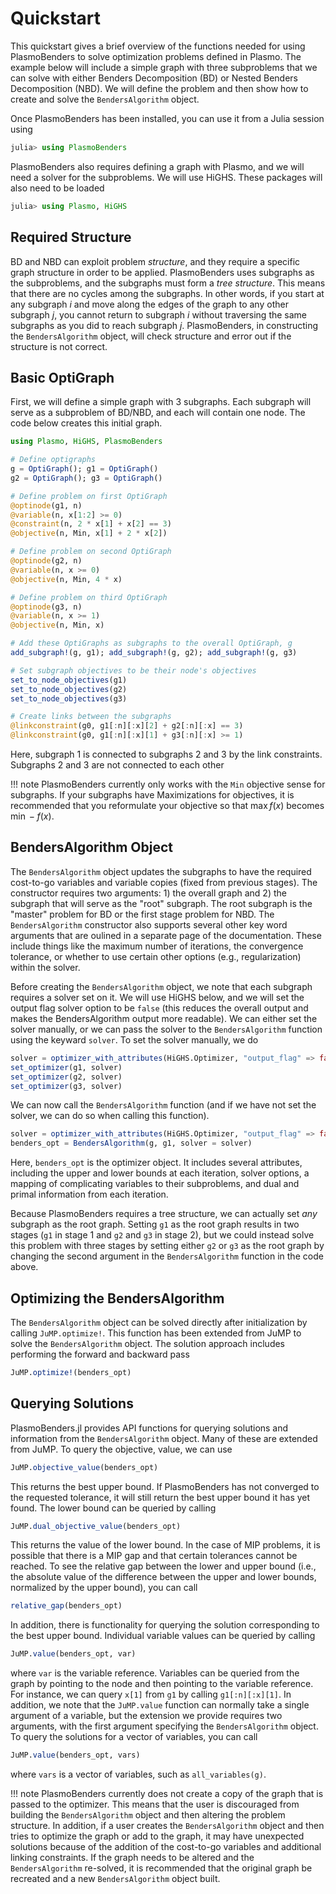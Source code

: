 # Quickstart

This quickstart gives a brief overview of the functions needed for using PlasmoBenders to solve optimization problems defined in Plasmo. The example below will include a simple graph with three subproblems that we can solve with either Benders Decomposition (BD) or Nested Benders Decomposition (NBD). We will define the problem and then show how to create and solve the `BendersAlgorithm` object.

Once PlasmoBenders has been installed, you can use it from a Julia session using 

```julia 
julia> using PlasmoBenders
```

PlasmoBenders also requires defining a graph with Plasmo, and we will need a solver for the subproblems. We will use HiGHS. These packages will also need to be loaded
```julia
julia> using Plasmo, HiGHS
```

## Required Structure

BD and NBD can exploit problem _structure_, and they require a specific graph structure in order to be applied. PlasmoBenders uses subgraphs as the subproblems, and the subgraphs must form a _tree structure_. This means that there are no cycles among the subgraphs. In other words, if you start at any subgraph $i$ and move along the edges of the graph to any other subgraph $j$, you cannot return to subgraph $i$ without traversing the same subgraphs as you did to reach subgraph $j$. PlasmoBenders, in constructing the `BendersAlgorithm` object, will check structure and error out if the structure is not correct.

## Basic OptiGraph

First, we will define a simple graph with 3 subgraphs. Each subgraph will serve as a subproblem of BD/NBD, and each will contain one node. The code below creates this initial graph. 

```julia
using Plasmo, HiGHS, PlasmoBenders

# Define optigraphs
g = OptiGraph(); g1 = OptiGraph()
g2 = OptiGraph(); g3 = OptiGraph()

# Define problem on first OptiGraph
@optinode(g1, n)
@variable(n, x[1:2] >= 0)
@constraint(n, 2 * x[1] + x[2] == 3)
@objective(n, Min, x[1] + 2 * x[2])

# Define problem on second OptiGraph
@optinode(g2, n)
@variable(n, x >= 0)
@objective(n, Min, 4 * x)

# Define problem on third OptiGraph
@optinode(g3, n)
@variable(n, x >= 1)
@objective(n, Min, x)

# Add these OptiGraphs as subgraphs to the overall OptiGraph, g
add_subgraph!(g, g1); add_subgraph!(g, g2); add_subgraph!(g, g3)

# Set subgraph objectives to be their node's objectives
set_to_node_objectives(g1)
set_to_node_objectives(g2)
set_to_node_objectives(g3)

# Create links between the subgraphs
@linkconstraint(g0, g1[:n][:x][2] + g2[:n][:x] == 3)
@linkconstraint(g0, g1[:n][:x][1] + g3[:n][:x] >= 1)
```

Here, subgraph 1 is connected to subgraphs 2 and 3 by the link constraints. Subgraphs 2 and 3 are not connected to each other

!!! note
    PlasmoBenders currently only works with the `Min` objective sense for subgraphs. If your subgraphs have Maximizations for objectives, it is recommended that you reformulate your objective so that $\max f(x)$ becomes $\min -f(x)$.
    
## BendersAlgorithm Object
The `BendersAlgorithm` object updates the subgraphs to have the required cost-to-go variables and variable copies (fixed from previous stages). The constructor requires two arguments: 1) the overall graph and 2) the subgraph that will serve as the "root" subgraph. The root subgraph is the "master" problem for BD or the first stage problem for NBD. The `BendersAlgorithm` constructor also supports several other key word arguments that are oulined in a separate page of the documentation. These include things like the maximum number of iterations, the convergence tolerance, or whether to use certain other options (e.g., regularization) within the solver. 

Before creating the `BendersAlgorithm` object, we note that each subgraph requires a solver set on it. We will use HiGHS below, and we will set the output flag solver option to be `false` (this reduces the overall output and makes the BendersAlgorithm output more readable). We can either set the solver manually, or we can pass the solver to the `BendersAlgorithm` function using the keyward `solver`. To set the solver manually, we do
```julia
solver = optimizer_with_attributes(HiGHS.Optimizer, "output_flag" => false)
set_optimizer(g1, solver)
set_optimizer(g2, solver)
set_optimizer(g3, solver)
```

We can now call the `BendersAlgorithm` function (and if we have not set the solver, we can do so when calling this function).

```julia
solver = optimizer_with_attributes(HiGHS.Optimizer, "output_flag" => false)
benders_opt = BendersAlgorithm(g, g1, solver = solver)
```

Here, `benders_opt` is the optimizer object. It includes several attributes, including the upper and lower bounds at each iteration, solver options, a mapping of complicating variables to their subproblems, and dual and primal information from each iteration. 

Because PlasmoBenders requires a tree structure, we can actually set _any_ subgraph as the root graph. Setting `g1` as the root graph results in two stages (`g1` in stage 1 and `g2` and `g3` in stage 2), but we could instead solve this problem with three stages by setting either `g2` or `g3` as the root graph by changing the second argument in the `BendersAlgorithm` function in the code above. 

## Optimizing the BendersAlgorithm

The `BendersAlgorithm` object can be solved directly after initialization by calling `JuMP.optimize!`. This function has been extended from JuMP to solve the `BendersAlgorithm` object. The solution approach includes performing the forward and backward pass

```julia
JuMP.optimize!(benders_opt)
```

## Querying Solutions

PlasmoBenders.jl provides API functions for querying solutions and information from the `BendersAlgorithm` object. Many of these are extended from JuMP. To query the objective, value, we can use
```julia
JuMP.objective_value(benders_opt)
```
This returns the best upper bound. If PlasmoBenders has not converged to the requested tolerance, it will still return the best upper bound it has yet found. The lower bound can be queried by calling
```julia
JuMP.dual_objective_value(benders_opt)
```
This returns the value of the lower bound. In the case of MIP problems, it is possible that there is a MIP gap and that certain tolerances cannot be reached. To see the relative gap between the lower and upper bound (i.e., the absolute value of the difference between the upper and lower bounds, normalized by the upper bound), you can call
```julia
relative_gap(benders_opt)
```

In addition, there is functionality for querying the solution corresponding to the best upper bound. Individual variable values can be queried by calling
```julia
JuMP.value(benders_opt, var)
```
where `var` is the variable reference. Variables can be queried from the graph by pointing to the node and then pointing to the variable reference. For instance, we can query `x[1]` from `g1` by calling `g1[:n][:x][1]`. In addition, we note that the `JuMP.value` function can normally take a single argument of a variable, but the extension we provide requires two arguments, with the first argument specifying the `BendersAlgorithm` object. To query the solutions for a vector of variables, you can call
```julia
JuMP.value(benders_opt, vars)
```
where `vars` is a vector of variables, such as `all_variables(g)`.

!!! note
    PlasmoBenders currently does not create a copy of the graph that is passed to the optimizer. This means that the user is discouraged from building the `BendersAlgorithm` object and then altering the problem structure. In addition, if a user creates the `BendersAlgorithm` object and then tries to optimize the graph or add to the graph, it may have unexpected solutions because of the addition of the cost-to-go variables and additional linking constraints. If the graph needs to be altered and the `BendersAlgorithm` re-solved, it is recommended that the original graph be recreated and a new `BendersAlgorithm` object built. 